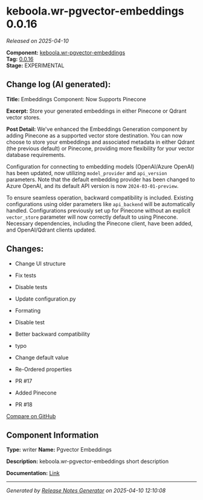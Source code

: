 #  keboola.wr-pgvector-embeddings 0.0.16

_Released on 2025-04-10_

**Component:** [keboola.wr-pgvector-embeddings](https://github.com/keboola/component-embeddings-v2)  
**Tag:** [0.0.16](https://github.com/keboola/component-embeddings-v2/releases/tag/0.0.16)  
**Stage:** EXPERIMENTAL


## Change log (AI generated):
**Title:** Embeddings Component: Now Supports Pinecone

**Excerpt:** Store your generated embeddings in either Pinecone or Qdrant vector stores.

**Post Detail:**
We've enhanced the Embeddings Generation component by adding Pinecone as a supported vector store destination. You can now choose to store your embeddings and associated metadata in either Qdrant (the previous default) or Pinecone, providing more flexibility for your vector database requirements.

Configuration for connecting to embedding models (OpenAI/Azure OpenAI) has been updated, now utilizing `model_provider` and `api_version` parameters. Note that the default embedding provider has been changed to Azure OpenAI, and its default API version is now `2024-03-01-preview`.

To ensure seamless operation, backward compatibility is included. Existing configurations using older parameters like `api_backend` will be automatically handled. Configurations previously set up for Pinecone without an explicit `vector_store` parameter will now correctly default to using Pinecone. Necessary dependencies, including the Pinecone client, have been added, and OpenAI/Qdrant clients updated.



## Changes:



- Change UI structure 




- Fix tests 




- Disable tests 




- Update configuration.py 




- Formating 






- Disable test 






- Better backward compatibility 




- typo 




- Change default value 




- Re-Ordered properties 




- PR #17 




- Added Pinecone 




- PR #18 



[Compare on GitHub](https://github.com/keboola/component-embeddings-v2/compare/0.0.15...0.0.16)



## Component Information
**Type:** writer
**Name:** Pgvector Embeddings

**Description:** keboola.wr-pgvector-embeddings short description


**Documentation:** [Link](https://github.com/keboola/component-embeddings-v2/blob/master/README.md)



---
_Generated by [Release Notes Generator](https://github.com/keboola/release-notes-generator)
on 2025-04-10 12:10:08_